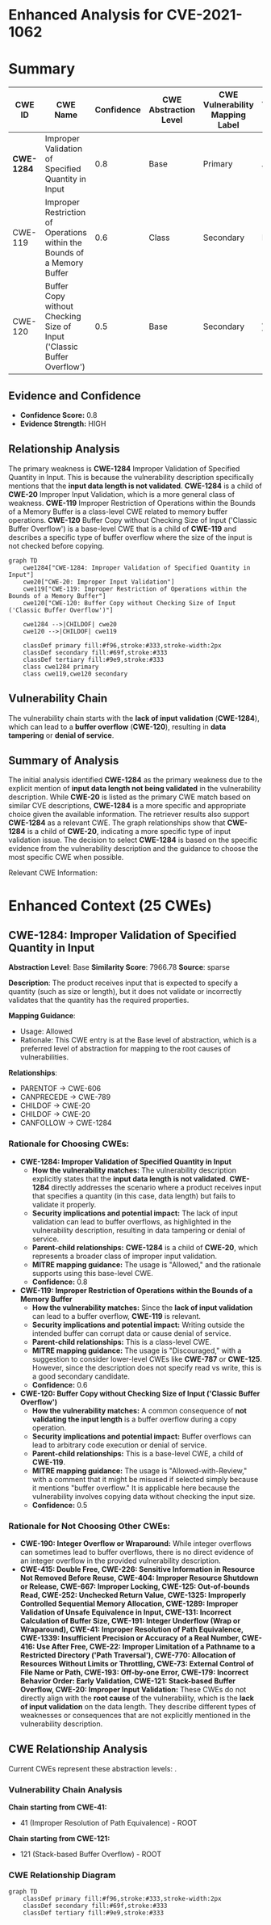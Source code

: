 # Enhanced Analysis for CVE-2021-1062

# Summary
| CWE ID  | CWE Name | Confidence | CWE Abstraction Level | CWE Vulnerability Mapping Label | CWE-Vulnerability Mapping Notes |
|-----------------|-----------------------------------------------------------------|------------------|--------------------------|------------------------------------|------------------------------------|
| **CWE-1284** | Improper Validation of Specified Quantity in Input | 0.8 | Base | Primary | Allowed |
| CWE-119 | Improper Restriction of Operations within the Bounds of a Memory Buffer | 0.6 | Class | Secondary | Discouraged |
| CWE-120 | Buffer Copy without Checking Size of Input ('Classic Buffer Overflow') | 0.5 | Base | Secondary | Allowed-with-Review |

## Evidence and Confidence

*   **Confidence Score:** 0.8
*   **Evidence Strength:** HIGH

## Relationship Analysis
The primary weakness is **CWE-1284** Improper Validation of Specified Quantity in Input. This is because the vulnerability description specifically mentions that the **input data length is not validated**. **CWE-1284** is a child of **CWE-20** Improper Input Validation, which is a more general class of weakness. **CWE-119** Improper Restriction of Operations within the Bounds of a Memory Buffer is a class-level CWE related to memory buffer operations. **CWE-120** Buffer Copy without Checking Size of Input ('Classic Buffer Overflow') is a base-level CWE that is a child of **CWE-119** and describes a specific type of buffer overflow where the size of the input is not checked before copying.

```mermaid
graph TD
    cwe1284["CWE-1284: Improper Validation of Specified Quantity in Input"]
    cwe20["CWE-20: Improper Input Validation"]
    cwe119["CWE-119: Improper Restriction of Operations within the Bounds of a Memory Buffer"]
    cwe120["CWE-120: Buffer Copy without Checking Size of Input ('Classic Buffer Overflow')"]

    cwe1284 -->|CHILDOF| cwe20
    cwe120 -->|CHILDOF| cwe119

    classDef primary fill:#f96,stroke:#333,stroke-width:2px
    classDef secondary fill:#69f,stroke:#333
    classDef tertiary fill:#9e9,stroke:#333
    class cwe1284 primary
    class cwe119,cwe120 secondary
```

## Vulnerability Chain
The vulnerability chain starts with the **lack of input validation** (**CWE-1284**), which can lead to a **buffer overflow** (**CWE-120**), resulting in **data tampering** or **denial of service**.

## Summary of Analysis
The initial analysis identified **CWE-1284** as the primary weakness due to the explicit mention of **input data length not being validated** in the vulnerability description. While **CWE-20** is listed as the primary CWE match based on similar CVE descriptions, **CWE-1284** is a more specific and appropriate choice given the available information. The retriever results also support **CWE-1284** as a relevant CWE. The graph relationships show that **CWE-1284** is a child of **CWE-20**, indicating a more specific type of input validation issue. The decision to select **CWE-1284** is based on the specific evidence from the vulnerability description and the guidance to choose the most specific CWE when possible.

Relevant CWE Information:

# Enhanced Context (25 CWEs)

## CWE-1284: Improper Validation of Specified Quantity in Input
**Abstraction Level**: Base
**Similarity Score**: 7966.78
**Source**: sparse

**Description**:
The product receives input that is expected to specify a quantity (such as size or length), but it does not validate or incorrectly validates that the quantity has the required properties.

**Mapping Guidance**:
- Usage: Allowed
- Rationale: This CWE entry is at the Base level of abstraction, which is a preferred level of abstraction for mapping to the root causes of vulnerabilities.

**Relationships**:
- PARENTOF -> CWE-606
- CANPRECEDE -> CWE-789
- CHILDOF -> CWE-20
- CHILDOF -> CWE-20
- CANFOLLOW -> CWE-1284

### Rationale for Choosing CWEs:

*   **CWE-1284: Improper Validation of Specified Quantity in Input**
    *   **How the vulnerability matches:** The vulnerability description explicitly states that the **input data length is not validated**. **CWE-1284** directly addresses the scenario where a product receives input that specifies a quantity (in this case, data length) but fails to validate it properly.
    *   **Security implications and potential impact:** The lack of input validation can lead to buffer overflows, as highlighted in the vulnerability description, resulting in data tampering or denial of service.
    *   **Parent-child relationships:** **CWE-1284** is a child of **CWE-20**, which represents a broader class of improper input validation.
    *   **MITRE mapping guidance:** The usage is "Allowed," and the rationale supports using this base-level CWE.
    *   **Confidence:** 0.8
*   **CWE-119: Improper Restriction of Operations within the Bounds of a Memory Buffer**
    *   **How the vulnerability matches:** Since the **lack of input validation** can lead to a buffer overflow, **CWE-119** is relevant.
    *   **Security implications and potential impact:** Writing outside the intended buffer can corrupt data or cause denial of service.
    *   **Parent-child relationships:** This is a class-level CWE.
    *   **MITRE mapping guidance:** The usage is "Discouraged," with a suggestion to consider lower-level CWEs like **CWE-787** or **CWE-125**. However, since the description does not specify read vs write, this is a good secondary candidate.
    *   **Confidence:** 0.6
*   **CWE-120: Buffer Copy without Checking Size of Input ('Classic Buffer Overflow')**
    *   **How the vulnerability matches:** A common consequence of **not validating the input length** is a buffer overflow during a copy operation.
    *   **Security implications and potential impact:** Buffer overflows can lead to arbitrary code execution or denial of service.
    *   **Parent-child relationships:** This is a base-level CWE, a child of **CWE-119**.
    *   **MITRE mapping guidance:** The usage is "Allowed-with-Review," with a comment that it might be misused if selected simply because it mentions "buffer overflow." It is applicable here because the vulnerability involves copying data without checking the input size.
    *   **Confidence:** 0.5

### Rationale for Not Choosing Other CWEs:

*   **CWE-190: Integer Overflow or Wraparound:** While integer overflows can sometimes lead to buffer overflows, there is no direct evidence of an integer overflow in the provided vulnerability description.
*   **CWE-415: Double Free, CWE-226: Sensitive Information in Resource Not Removed Before Reuse, CWE-404: Improper Resource Shutdown or Release, CWE-667: Improper Locking, CWE-125: Out-of-bounds Read, CWE-252: Unchecked Return Value, CWE-1325: Improperly Controlled Sequential Memory Allocation, CWE-1289: Improper Validation of Unsafe Equivalence in Input, CWE-131: Incorrect Calculation of Buffer Size, CWE-191: Integer Underflow (Wrap or Wraparound), CWE-41: Improper Resolution of Path Equivalence, CWE-1339: Insufficient Precision or Accuracy of a Real Number, CWE-416: Use After Free, CWE-22: Improper Limitation of a Pathname to a Restricted Directory ('Path Traversal'), CWE-770: Allocation of Resources Without Limits or Throttling, CWE-73: External Control of File Name or Path, CWE-193: Off-by-one Error, CWE-179: Incorrect Behavior Order: Early Validation, CWE-121: Stack-based Buffer Overflow, CWE-20: Improper Input Validation:** These CWEs do not directly align with the **root cause** of the vulnerability, which is the **lack of input validation** on the data length. They describe different types of weaknesses or consequences that are not explicitly mentioned in the vulnerability description.


## CWE Relationship Analysis

Current CWEs represent these abstraction levels: .


### Vulnerability Chain Analysis

**Chain starting from CWE-41:**
- 41 (Improper Resolution of Path Equivalence) - ROOT


**Chain starting from CWE-121:**
- 121 (Stack-based Buffer Overflow) - ROOT



### CWE Relationship Diagram

```mermaid
graph TD
    classDef primary fill:#f96,stroke:#333,stroke-width:2px
    classDef secondary fill:#69f,stroke:#333
    classDef tertiary fill:#9e9,stroke:#333
```